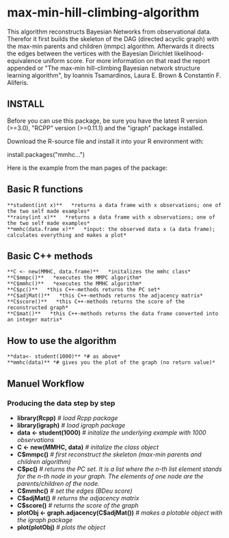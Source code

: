 max-min-hill-climbing-algorithm
===============================

This algorithm reconstructs Bayesian Networks from observational data. Therefor it first builds the skeleton of the DAG (directed acyclic graph) with the max-min parents and children (mmpc) algorithm. Afterwards it directs the edges between the vertices with the Bayesian Dirichlet likelihood-equivalence uniform score. For more information on that read the report appended or "The max-min hill-climbing Bayesian network structure learning algorithm", by Ioannis Tsamardinos, Laura E. Brown & Constantin F. Aliferis.

INSTALL
-------------------------------
Before you can use this package, be sure you have the latest R version (>=3.0), "RCPP" version (>=0.11.1) and the "igraph" package installed.

Download the R-source file and install it into your R environment with:

install.packages("mmhc...")

Here is the example from the man pages of the package:

## Basic R functions
    
    **student(int x)**   *returns a data frame with x observations; one of the two self made examples*
    **rainy(int x)**   *returns a data frame with x observations; one of the two self made examples*
    **mmhc(data.frame x)**   *input: the observed data x (a data frame); calculates everything and makes a plot*
    
## Basic C++ methods
    
    **C <- new(MMHC, data.frame)**   *initalizes the mmhc class*
    **C$mmpc()**   *executes the MMPC algorithm*
    **C$mmhc()**   *executes the MMHC algorithm*
    **C$pc()**   *this C++-methods returns the PC set*
    **C$adjMat()**   *this C++-methods returns the adjacency matrix*
    **C$score()**   *this C++-methods returns the score of the reconstructed graph*
    **C$mat()**   *this C++-methods returns the data frame converted into an integer matrix*

How to use the algorithm
-------------------------------

    **data<- student(1000)** *# as above*
    **mmhc(data)** *# gives you the plot of the graph (no return value)*
    
Manuel Workflow
-------------------------------

### Producing the data step by step
    
+ **library(Rcpp)** *# load Rcpp package*
+ **library(igraph)** *# load igraph package*
+ **data <- student(1000)** *# initalize the underlying example with 1000 observations*
+ **C <- new(MMHC, data)** *# initalize the class object*
+ **C$mmpc()** *# first reconstruct the skeleton (max-min parents and children algorithm)*
+ **C$pc()** *# returns the PC set. It is a list where the n-th list element stands for the n-th node in your graph. The elements of one node are the parents/children of the node.*
+ **C$mmhc()** *# set the edges (BDeu score)*
+ **C$adjMat()** *# returns the adjacency matrix*
+ **C$score()** *# returns the score of the graph*
+ **plotObj <- graph.adjacency(C$adjMat())** *# makes a plotable object with the igraph package*
+ **plot(plotObj)** *# plots the object*

